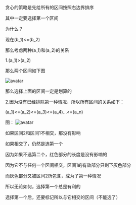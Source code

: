 贪心的策略是先给所有的区间按照右边界排序

其中一定要选择第一个区间

为什么？

现在\(b_1\)<=\(b_2\)

那么考虑两种\(a_1\)和\(a_2\)的关系

1.\(a_1\)>\(a_2\)

那么两个区间如下图

![avatar](https://cdn.luogu.com.cn/upload/pic/7996.png)

那么选择上面的区间一定是划算的

2.因为没有已经排除第一种情况，所以所有区间的关系如下：

\(a_1\)<=\(a_2\)<=\(a_3\)<=\(a_4\)...<=\(a_n\)

图： ![avatar](https://cdn.luogu.com.cn/upload/pic/7997.png)

如果区间2和区间1不相交，那没有影响

如果相交了，仍然是选第一个

因为如果不选第二个，红色部分的长度是没有影响的

因为它不与任何一个区间相交，区间1的有效部分只剩下灰色部分

而灰色部分又被区间2所包含，成为了第一种情况

所以无论如何，选择第一个总是有利的

选择第一个后，还要标记所以与它相交的区间（不能选了）
